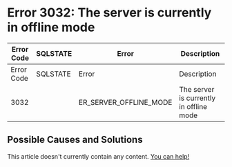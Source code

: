 
# Error 3032: The server is currently in offline mode


| Error Code | SQLSTATE | Error | Description |
| --- | --- | --- | --- |
| Error Code | SQLSTATE | Error | Description |
| 3032 |  | ER_SERVER_OFFLINE_MODE | The server is currently in offline mode |




## Possible Causes and Solutions


This article doesn't currently contain any content. [You can help!](/kb/en/writing-and-editing-knowledge-base-articles/)

